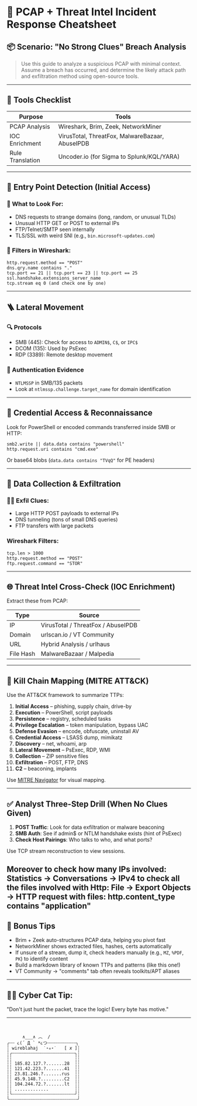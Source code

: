 # 🧠 PCAP + Threat Intel Incident Response Cheatsheet

## 📦 Scenario: "No Strong Clues" Breach Analysis

> Use this guide to analyze a suspicious PCAP with minimal context. Assume a breach has occurred, and determine the likely attack path and exfiltration method using open-source tools.

---

## 🔧 Tools Checklist

| Purpose          | Tools                                           |
| ---------------- | ----------------------------------------------- |
| PCAP Analysis    | Wireshark, Brim, Zeek, NetworkMiner             |
| IOC Enrichment   | VirusTotal, ThreatFox, MalwareBazaar, AbuseIPDB |
| Rule Translation | Uncoder.io (for Sigma to Splunk/KQL/YARA)       |

---

## 🚦 Entry Point Detection (Initial Access)

### 👀 What to Look For:

* DNS requests to strange domains (long, random, or unusual TLDs)
* Unusual HTTP GET or POST to external IPs
* FTP/Telnet/SMTP seen internally
* TLS/SSL with weird SNI (e.g., `bin.microsoft-updates.com`)

### 🧪 Filters in Wireshark:

```plaintext
http.request.method == "POST"
dns.qry.name contains "."
tcp.port == 21 || tcp.port == 23 || tcp.port == 25
ssl.handshake.extensions_server_name
tcp.stream eq 0 (and check one by one)
```

---

## 🪜 Lateral Movement

### 🔍 Protocols

* SMB (445): Check for access to `ADMIN$`, `C$`, or `IPC$`
* DCOM (135): Used by PsExec
* RDP (3389): Remote desktop movement

### 🔐 Authentication Evidence

* `NTLMSSP` in SMB/135 packets
* Look at `ntlmssp.challenge.target_name` for domain identification

---

## 🧠 Credential Access & Reconnaissance

Look for PowerShell or encoded commands transferred inside SMB or HTTP:

```plaintext
smb2.write || data.data contains "powershell"
http.request.uri contains "cmd.exe"
```

Or base64 blobs (`data.data contains "TVqQ"` for PE headers)

---

## 🎒 Data Collection & Exfiltration

### 🕵️‍♀️ Exfil Clues:

* Large HTTP POST payloads to external IPs
* DNS tunneling (tons of small DNS queries)
* FTP transfers with large packets

### Wireshark Filters:

```plaintext
tcp.len > 1000
http.request.method == "POST"
ftp.request.command == "STOR"
```

---

## 🌐 Threat Intel Cross-Check (IOC Enrichment)

Extract these from PCAP:

| Type      | Source                             |
| --------- | ---------------------------------- |
| IP        | VirusTotal / ThreatFox / AbuseIPDB |
| Domain    | urlscan.io / VT Community          |
| URL       | Hybrid Analysis / urlhaus          |
| File Hash | MalwareBazaar / Malpedia           |

---

## 🧩 Kill Chain Mapping (MITRE ATT\&CK)

Use the ATT\&CK framework to summarize TTPs:

1. **Initial Access** – phishing, supply chain, drive-by
2. **Execution** – PowerShell, script payloads
3. **Persistence** – registry, scheduled tasks
4. **Privilege Escalation** – token manipulation, bypass UAC
5. **Defense Evasion** – encode, obfuscate, uninstall AV
6. **Credential Access** – LSASS dump, mimikatz
7. **Discovery** – net, whoami, arp
8. **Lateral Movement** – PsExec, RDP, WMI
9. **Collection** – ZIP sensitive files
10. **Exfiltration** – POST, FTP, DNS
11. **C2** – beaconing, implants

Use [MITRE Navigator](https://mitre-attack.github.io/attack-navigator/) for visual mapping.

---

## ✅ Analyst Three-Step Drill (When No Clues Given)

1. **POST Traffic**: Look for data exfiltration or malware beaconing
2. **SMB Auth**: See if admin\$ or NTLM handshake exists (hint of PsExec)
3. **Check Host Pairings**: Who talks to who, and what ports?

Use TCP stream reconstruction to view sessions.

**Moreover**
to check how many IPs involved: Statistics → Conversations → IPv4
to check all the files involved with Http: File -> Export Objects -> HTTP
request with files: http.content_type contains "application"
---

## 🧙 Bonus Tips

* Brim + Zeek auto-structures PCAP data, helping you pivot fast
* NetworkMiner shows extracted files, hashes, certs automatically
* If unsure of a stream, dump it, check headers manually (e.g., `MZ`, `%PDF`, `PK`) to identify content
* Build a markdown library of known TTPs and patterns (like this one!)
* VT Community → "comments" tab often reveals toolkits/APT aliases

---

## 🐱‍💻 Cyber Cat Tip:

"Don't just hunt the packet, trace the logic! Every byte has motive."

---


```
                  
                                            
      ∧___∧ ︵  /
╭┄┄ ૮(´ Д ` *૮つ┄┄┄┄┄┄┄┄┄┄┄╮
┆ wireblahaj  ˙⋆✮⋆˙   [ 𝘹 ]┆
┆╭┄┄┄┄┄┄┄┄┄┄┄┄┄┄┄┄┄┄┄┄┄┄┄┄╮┆
┆┆                        ┆┆
┆┆ 185.82.127.?.......28  ┆┆
┆┆ 121.42.223.?.......41  ┆┆
┆┆ 23.81.246.?.......rus  ┆┆
┆┆ 45.9.148.?.........C2  ┆┆
┆┆ 104.244.72.?.......lt  ┆┆
┆┆ .............          ┆┆
┆╰┄┄┄┄┄┄┄┄┄┄┄┄┄┄┄┄┄┄┄┄┄┄┄┄╯┆
╰┄┄┄┄┄┄┄┄┄┄┄┄┄┄┄┄┄┄┄┄┄┄┄┄┄┄╯

```
